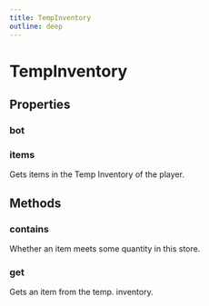 ```yaml
---
title: TempInventory
outline: deep
---
```

# TempInventory
## Properties
### bot


### items
Gets items in the Temp Inventory of the player.




## Methods
### contains
Whether an item meets some quantity in this store.


### get
Gets an item from the temp. inventory.

